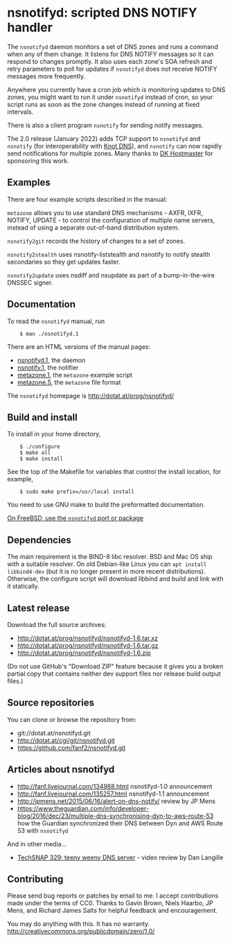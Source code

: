 nsnotifyd: scripted DNS NOTIFY handler
======================================

The `nsnotifyd` daemon monitors a set of DNS zones and runs a command
when any of them change. It listens for DNS NOTIFY messages so it can
respond to changes promptly. It also uses each zone's SOA refresh and
retry parameters to poll for updates if `nsnotifyd` does not receive
NOTIFY messages more frequently.

Anywhere you currently have a cron job which is monitoring updates to
DNS zones, you might want to run it under `nsnotifyd` instead of cron,
so your script runs as soon as the zone changes instead of running at
fixed intervals.

There is also a client program `nsnotify` for sending notify messages.

The 2.0 release (January 2022) adds TCP support to `nsnotifyd` and `nsnotify`
(for interoperability with [Knot DNS](https://www.knot-dns.cz/)),
and `nsnotify` can now rapidly send notifications for multiple zones.
Many thanks to [DK Hostmaster](https://www.dk-hostmaster.dk/)
for sponsoring this work.


Examples
--------

There are four example scripts described in the manual:

`metazone` allows you to use standard DNS mechanisms - AXFR, IXFR,
NOTIFY, UPDATE - to control the configuration of multiple name
servers, instead of using a separate out-of-band distribution system.

`nsnotify2git` records the history of changes to a set of zones.

`nsnotify2stealth` uses nsnotify-liststealth and nsnotify to
notify stealth secondaries so they get updates faster.

`nsnotify2update` uses nsdiff and nsupdate as part of a bump-in-the-wire
DNSSEC signer.


Documentation
-------------

To read the `nsnotifyd` manual, run

        $ man ./nsnotifyd.1

There are an HTML versions of the manual pages:

  * [nsnotifyd.1](html/nsnotifyd.1.html), the daemon
  * [nsnotify.1](html/nsnotify.1.html), the notifier
  * [metazone.1](html/metazone.1.html), the `metazone` example script
  * [metazone.5](html/metazone.5.html), the `metazone` file format

The `nsnotifyd` homepage is <http://dotat.at/prog/nsnotifyd/>


Build and install
-----------------

To install in your home directory,

        $ ./configure
        $ make all
        $ make install

See the top of the Makefile for variables that control the install
location, for example,

        $ sudo make prefix=/usr/local install

You need to use GNU make to build the preformatted documentation.

[On FreeBSD, use the `nsnotifyd` port or package](https://www.freshports.org/dns/nsnotifyd/)


Dependencies
------------

The main requirement is the BIND-8 libc resolver. BSD and Mac OS ship
with a suitable resolver. On old Debian-like Linux you can `apt
install libbind4-dev` (but it is no longer present in more recent
distributions). Otherwise, the configure script will download libbind
and build and link with it statically.


Latest release
--------------

Download the full source archives:

  * <http://dotat.at/prog/nsnotifyd/nsnotifyd-1.6.tar.xz>
  * <http://dotat.at/prog/nsnotifyd/nsnotifyd-1.6.tar.gz>
  * <http://dotat.at/prog/nsnotifyd/nsnotifyd-1.6.zip>

(Do not use GitHub's "Download ZIP" feature because it gives you
a broken partial copy that contains neither dev support files nor
release build output files.)


Source repositories
-------------------

You can clone or browse the repository from:

  * git://dotat.at/nsnotifyd.git
  * <http://dotat.at/cgi/git/nsnotifyd.git>
  * <https://github.com/fanf2/nsnotifyd.git>


Articles about nsnotifyd
------------------------

  * <http://fanf.livejournal.com/134988.html> nsnotifyd-1.0 announcement
  * <http://fanf.livejournal.com/135257.html> nsnotifyd-1.1 announcement
  * <http://jpmens.net/2015/06/16/alert-on-dns-notify/> review by JP Mens
  * <https://www.theguardian.com/info/developer-blog/2016/dec/23/multiple-dns-synchronising-dyn-to-aws-route-53> how the Guardian synchronized their DNS between Dyn and AWS Route 53 with `nsnotifyd`

And in other media...

  * [TechSNAP 329: teeny weeny DNS server](http://www.jupiterbroadcasting.com/116921/teeny-weeny-dns-server-techsnap-329/) -
    video review by Dan Langille


Contributing
------------

Please send bug reports or patches by email to me. I accept
contributions made under the terms of CC0. Thanks to Gavin Brown,
Niels Haarbo, JP Mens, and Richard James Salts for helpful feedback
and encouragement.

You may do anything with this. It has no warranty.  
<http://creativecommons.org/publicdomain/zero/1.0/>
